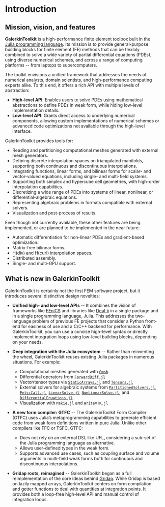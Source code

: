 # Introduction

## Mission, vision, and features

**GalerkinToolkit** is a high-performance finite element toolbox built in the [Julia programming language](https://julialang.org/). Its mission is to provide general-purpose building blocks for finite element (FE) methods that can be flexibly combined to solve a wide variety of partial differential equations (PDEs), using diverse numerical schemes, and across a range of computing platforms -- from laptops to supercomputers.

The toolkit envisions a unified framework that addresses the needs of numerical analysts, domain scientists, and high-performance computing experts alike. To this end, it offers a rich API with multiple levels of abstraction:

- **High-level API**: Enables users to solve PDEs using mathematical abstractions to define PDEs in weak form, while hiding low-level implementation details.
- **Low-level API**: Grants direct access to underlying numerical components, allowing custom implementations of numerical schemes or advanced code optimizations not available through the high-level interface.

GalerkinToolkit provides tools for:

- Reading and partitioning computational meshes generated with external mesh generators.
- Defining discrete interpolation spaces on triangulated manifolds, supporting both continuous and discontinuous interpolations.
- Integrating functions, linear forms, and bilinear forms for scalar- and vector-valued equations, including single- and multi-field systems.
- Supporting both simplex and hypercube cell geometries, with high-order interpolation capabilities.
- Discretizing a wide range of PDEs into systems of linear, nonlinear, or differential-algebraic equations.
- Representing algebraic problems in formats compatible with external solvers.
- Visualization and post-process of results.

Even though not currently available, these other features are being implemented, or are planned to be implemented in the near future:

- Automatic differentiation for non-linear PDEs and gradient-based optimization.
- Matrix-free bilinear forms.
- H(div) and H(curl) interpolation spaces.
- Distributed assembly.
- Single- and multi-GPU support.


## What is new in GalerkinToolkit

GalerkinToolkit is certainly not the first FEM software project, but it introduces several distinctive design novelties:

- **Unified high- and low-level APIs** --  It combines the vision of frameworks like [FEniCS](https://fenicsproject.org/) and libraries like [Deal-ii](https://www.dealii.org/) in a single package and in a single programming language, Julia. This addresses the two-language problem of previous FE projects that consider a Python front-end for easiness of use and a C/C++ backend for performance. With GalerkinToolkit, you can use a concise high-level syntax or directly implement integration loops using low-level building blocks, depending on your needs.

- **Deep integration with the Julia ecosystem**  --
  Rather than reinventing the wheel, GalerkinToolkit reuses existing Julia packages in numerous situations. For example:
  - Computational meshes generated with [`Gmsh`](https://gmsh.info/).
  - Differential operators from [`ForwardDiff.jl`](https://github.com/JuliaDiff/ForwardDiff.jl)
  - Vector/tensor types via [`StaticArrays.jl`](https://github.com/JuliaArrays/StaticArrays.jl) and [`Tensors.jl`](https://github.com/Ferrite-FEM/Tensors.jl)
  - External solvers for algebraic systems from [`PartitionedSolvers.jl`](https://github.com/PartitionedArrays/PartitionedArrays.jl), [`PetscCall.jl`](https://github.com/PartitionedArrays/PetscCall.jl), [`LinearSolve.jl`](https://github.com/SciML/LinearSolve.jl), [`NonLinearSolve.jl`](https://github.com/SciML/NonlinearSolve.jl), and [`DifferentialEquations.jl`](https://github.com/SciML/DifferentialEquations.jl).
  - Visualization with [`Makie.jl`](https://github.com/MakieOrg/Makie.jl) and [`WriteVTK.jl`](https://github.com/JuliaVTK/WriteVTK.jl)

- **A new form compiler: GTFC**  --
  The GalerkinToolkit Form Compiler (GTFC) uses Julia’s metaprogramming capabilities to generate efficient code from weak form definitions written in pure Julia. Unlike other compilers like FFC or TSFC, GTFC:
  - Does not rely on an external DSL like UFL, considering a sub-set of the Julia programming language as alternative.
  - Allows user-defined types in the weak form.
  - Supports advanced use cases, such as coupling surface and volume arguments in multi-field weak forms both for continuous and discontinuous interpolations.

- **Gridap roots, reimagined**  --
  GalerkinToolkit began as a full reimplementation of the core ideas behind [Gridap](https://github.com/gridap/Gridap.jl). While Gridap is based on lazily mapped arrays, GalerkinToolkit centers on form compilation and getter functions to deal with quantities at integration points. It provides both a loop-free high-level API and manual control of integration loops.
















